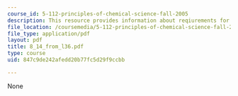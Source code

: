 ```yaml
---
course_id: 5-112-principles-of-chemical-science-fall-2005
description: This resource provides information about reqiurements for degree of philosophy.
file_location: /coursemedia/5-112-principles-of-chemical-science-fall-2005/847c9de242afedd20b77fc5d29f9ccbb_8_14_from_l36.pdf
file_type: application/pdf
layout: pdf
title: 8_14_from_l36.pdf
type: course
uid: 847c9de242afedd20b77fc5d29f9ccbb

---
```

None